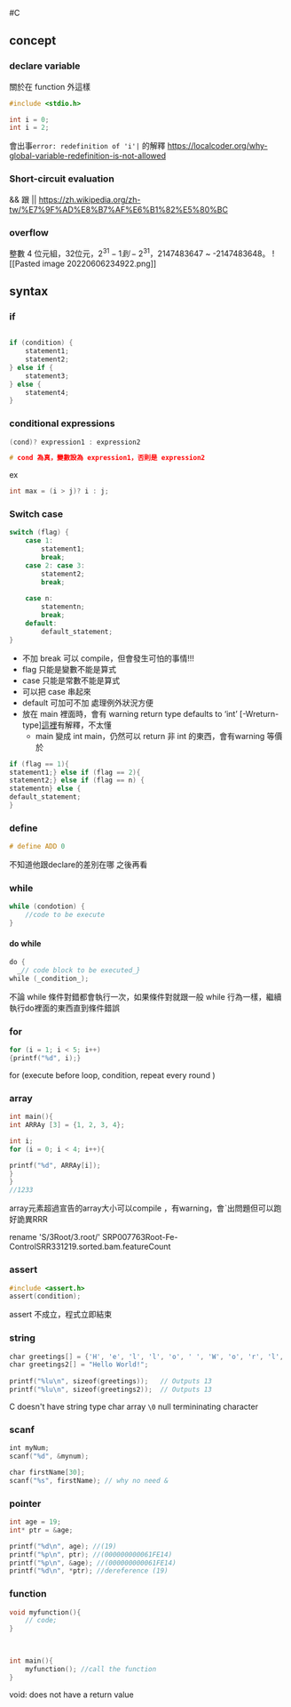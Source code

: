 #C 
## concept
### declare variable
關於在 function 外這樣
```c
#include <stdio.h>

int i = 0;
int i = 2;
```
會出事`error: redefinition of 'i'|`
的解釋
https://localcoder.org/why-global-variable-redefinition-is-not-allowed

### Short-circuit evaluation
&& 跟 ||
https://zh.wikipedia.org/zh-tw/%E7%9F%AD%E8%B7%AF%E6%B1%82%E5%80%BC

### overflow
整數 4 位元組，32位元，$2^{31} -1 到 -2^{31}$，2147483647 ~ -2147483648。
![[Pasted image 20220606234922.png]]

## syntax

### if

```C

if (condition) {
	statement1;
	statement2;
} else if {
	statement3;
} else {
	statement4;
}
```

### conditional expressions

```C
(cond)? expression1 : expression2

# cond 為真，變數設為 expression1，否則是 expression2
```

ex
```C
int max = (i > j)? i : j;
```

### Switch case

```C
switch (flag) {
	case 1:
		statement1;
		break;
	case 2: case 3: 
		statement2;
		break;
		
	case n:
		statementn;
		break;
	default:
		default_statement;
}

```
- 不加 break 可以 compile，但會發生可怕的事情!!!
- flag 只能是變數不能是算式
- case 只能是常數不能是算式 
- 可以把 case 串起來
- default 可加可不加 處理例外狀況方便
- 放在 main 裡面時，會有 warning return type defaults to ‘int’ [-Wreturn-type][這裡](https://blog.moli.rocks/2016/12/15/why-should-main-return-in-c/)有解釋，不太懂
	- main 變成 int main，仍然可以 return 非 int 的東西，會有warning
等價於
```C
if (flag == 1){
statement1;} else if (flag == 2){
statement2;} else if (flag == n) {
statementn} else {
default_statement;
}
```

### define
```C
# define ADD 0
```
不知道他跟declare的差別在哪 之後再看

### while
```C
while (condotion) {
	//code to be execute
}
```

#### do while
```C
do {  
  _// code block to be executed_}  
while (_condition_);
```
不論 while 條件對錯都會執行一次，如果條件對就跟一般 while 行為一樣，繼續執行do裡面的東西直到條件錯誤

### for
```C
for (i = 1; i < 5; i++)
{printf("%d", i);}


```
for (execute before loop, condition, repeat every round )

### array
```C
int main(){
int ARRAy [3] = {1, 2, 3, 4};

int i;
for (i = 0; i < 4; i++){

printf("%d", ARRAy[i]);
}
}
//1233
```
array元素超過宣告的array大小可以compile ，有warning，會ˋ出問題但可以跑 好詭異RRR

rename 'S/3Root/3.root/' SRP007763Root-Fe-ControlSRR331219.sorted.bam.featureCount


### assert
```C
#include <assert.h>
assert(condition);
```
assert 不成立，程式立即結束

### string
```C
char greetings[] = {'H', 'e', 'l', 'l', 'o', ' ', 'W', 'o', 'r', 'l', 'd', '!', '\0'};  
char greetings2[] = "Hello World!";  
  
printf("%lu\n", sizeof(greetings));   // Outputs 13  
printf("%lu\n", sizeof(greetings2));  // Outputs 13
```
C doesn't have string type
char array
`\0` null termininating character

### scanf
```C
int myNum;
scanf("%d", &mynum);

char firstName[30];
scanf("%s", firstName); // why no need &


```

### pointer
```C
int age = 19;
int* ptr = &age;

printf("%d\n", age); //(19)
printf("%p\n", ptr); //(000000000061FE14)
printf("%p\n", &age); //(000000000061FE14)
printf("%d\n", *ptr); //dereference (19)
```

### function
```C
void myfunction(){
	// code;
}


	
int main(){
	myfunction(); //call the function
}
```
void: does not have a return value


